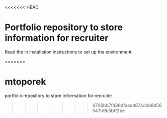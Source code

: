 <<<<<<< HEAD
# Portfolio repository to store information for recruiter

Read the in installation instructions to set up the environment.

=======
# mtoporek
portfolio repository to store information for recruiter
>>>>>>> 4706bb7fd86dfaead674dde8d56547b9b5bff2be
